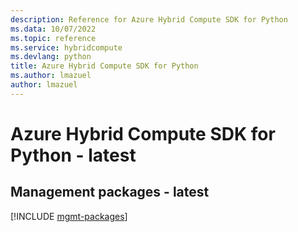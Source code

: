 ```yaml
---
description: Reference for Azure Hybrid Compute SDK for Python
ms.data: 10/07/2022
ms.topic: reference
ms.service: hybridcompute
ms.devlang: python
title: Azure Hybrid Compute SDK for Python
ms.author: lmazuel
author: lmazuel
---
```

# Azure Hybrid Compute SDK for Python - latest

## Management packages - latest
[!INCLUDE [mgmt-packages](hybrid-compute-mgmt-index.md)]